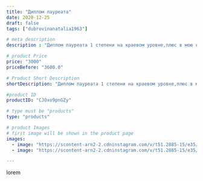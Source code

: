 ```yaml
---
title: "Диплом лауреата"
date: 2020-12-25
draft: false
tags: ["dubrovinanatalia1963"]

# meta description
description : "Диплом лауреата 1 степени на краевом уровне,плюс в мою копилочку."

# product Price
price: "3000"
priceBefore: "3600.0"

# Product Short Description
shortDescription: "Диплом лауреата 1 степени на краевом уровне,плюс в мою копилочку."

#product ID
productID: "CJOxo9pnGZy"

# type must be "products"
type: "products"

# product Images
# first image will be shown in the product page
images:
  - image: "https://scontent-arn2-2.cdninstagram.com/v/t51.2885-15/e35/133292173_449966132681972_4966348356300514825_n.jpg?se=8&tp=1&_nc_ht=scontent-arn2-2.cdninstagram.com&_nc_cat=108&_nc_ohc=VrQjpcB8b58AX8sHTRV&oh=c8df22e5727a62d4791276f928dec439&oe=606C0D03&ig_cache_key=MjQ3MjEzMTU2MTk1MDk0NTMzMw%3D%3D.2"
  - image: "https://scontent-arn2-2.cdninstagram.com/v/t51.2885-15/e35/132317866_417430705975500_7259922628559905981_n.jpg?se=7&tp=1&_nc_ht=scontent-arn2-2.cdninstagram.com&_nc_cat=100&_nc_ohc=8Rj02Evz4RsAX-5n9zi&oh=eb7844df1a5a3f85df517485b2f19bac&oe=606AFDE9&ig_cache_key=MjQ3MjEzMTU2MTk2NzgxMzY1MA%3D%3D.2"

---
```

lorem
